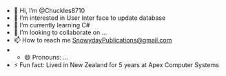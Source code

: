 - 👋 Hi, I’m @Chuckles8710
- 👀 I’m interested in User Inter face to update database
- 🌱 I’m currently learning C#
- 💞️ I’m looking to collaborate on ...
- 📫 How to reach me SnowydayPublications@gmail.com
- - 😄 Pronouns: ...
- ⚡ Fun fact: Lived in New Zealand for 5 years at Apex Computer Systems

<!---
Chuckles8710/Chuckles8710 is a ✨ special ✨ repository because its `README.md` (this file) appears on your GitHub profile.
You can click the Preview link to take a look at your changes.
--->
